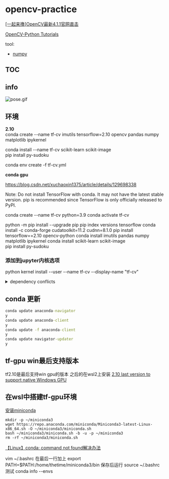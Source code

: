 # opencv-practice
[\[一起来撸\]OpenCV最新4.1.1官网直击](https://www.bilibili.com/video/BV1jJ411M7Bo)

[OpenCV-Python Tutorials](https://docs.opencv.org/master/d6/d00/tutorial_py_root.html)

tool:
- [numpy](https://numpy.org/devdocs/reference/index.html)

## TOC


## info

![pose.gif](./doc/pose1.gif)

## 环境
**2.10**  
conda create --name tf-cv imutils tensorflow=2.10 opencv pandas numpy matplotlib ipykernel

conda install --name tf-cv scikit-learn scikit-image  
pip install py-sudoku  

conda env create -f tf-cv.yml

**conda gpu**

https://blog.csdn.net/xuchaoxin1375/article/details/129698338

Note: Do not install TensorFlow with conda. It may not have the latest stable version. pip is recommended since TensorFlow is only officially released to PyPI.


conda create --name tf-cv python=3.9
conda activate tf-cv
<!-- conda search tensorflow -->
python -m pip install --upgrade pip
pip index versions tensorflow
conda install -c conda-forge cudatoolkit=11.2 cudnn=8.1.0
pip install tensorflow==2.10 opencv-python
conda install imutils pandas numpy matplotlib ipykernel
conda install scikit-learn scikit-image  
pip install py-sudoku  

### 添加到jupyter内核选项
python kernel install --user --name tf-cv --display-name "tf-cv"

<details>
<summary>
dependency conflicts
</summary>

dephell-licenses 0.1.7 requires attrs, which is not installed.
dephell-markers 1.0.3 requires attrs, which is not installed.
dephell-pythons 0.1.15 requires attrs, which is not installed.
dephell-venvs 0.1.18 requires attrs, which is not installed.
html5lib 1.1 requires webencodings, which is not installed.
</details>


## conda 更新
```cmd
conda update anaconda-navigator
y
conda update anaconda-client
y
conda update -f anaconda-client
y
conda update navigator-updater
y
```

## tf-gpu win最后支持版本
tf2.10是最后支持win gpu的版本 之后的在wsl2上安装
[2.10 last version to support native Windows GPU](https://discuss.tensorflow.org/t/2-10-last-version-to-support-native-windows-gpu/12404)

## 在wsl中搭建tf-gpu环境

[安装miniconda](https://docs.conda.io/projects/miniconda/en/latest/)
```
mkdir -p ~/miniconda3
wget https://repo.anaconda.com/miniconda/Miniconda3-latest-Linux-x86_64.sh -O ~/miniconda3/miniconda.sh
bash ~/miniconda3/miniconda.sh -b -u -p ~/miniconda3
rm -rf ~/miniconda3/miniconda.sh

```

[【Linux】conda: command not found解决办法](https://blog.csdn.net/weixin_38705903/article/details/86533863)

vim ~/.bashrc
在最后一行加上
export PATH=$PATH:/home/thetime/miniconda3/bin
保存后运行
source ~/.bashrc
测试
conda info --envs

